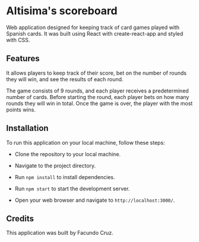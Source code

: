 # Altisima's scoreboard

Web application designed for keeping track of card games played with Spanish cards. It was built using React with create-react-app and styled with CSS.

## Features
It allows players to keep track of their score, bet on the number of rounds they will win, and see the results of each round.

The game consists of 9 rounds, and each player receives a predetermined number of cards. Before starting the round, each player bets on how many rounds they will win in total. Once the game is over, the player with the most points wins.

## Installation
To run this application on your local machine, follow these steps:

- Clone the repository to your local machine.

- Navigate to the project directory.

- Run `npm install` to install dependencies.

- Run `npm start` to start the development server.

- Open your web browser and navigate to `http://localhost:3000/`.

## Credits
This application was built by Facundo Cruz.
